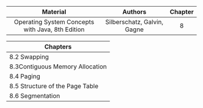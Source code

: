 | Material | Authors | Chapter
| :-:  | :-:     | :-:
| Operating System Concepts with Java, 8th Edition | Silberschatz, Galvin, Gagne | 8

| Chapters |
| -------- |
| 8.2 Swapping |
| 8.3Contiguous Memory Allocation |
| 8.4 Paging |
| 8.5 Structure of the Page Table |
| 8.6 Segmentation |